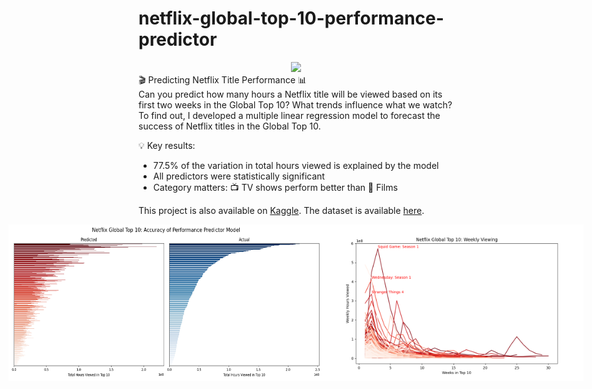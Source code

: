 # netflix-global-top-10-performance-predictor
<div style="text-align: center;">
    <img src="https://upload.wikimedia.org/wikipedia/commons/0/08/Netflix_2015_logo.svg" width="300">
</div>
🎬 Predicting Netflix Title Performance 📊 <br>
Can you predict how many hours a Netflix title will be viewed based on its first two weeks in the Global Top 10? What trends influence what we watch? To find out, I developed a multiple linear regression model to forecast the success of Netflix titles in the Global Top 10.

💡 Key results:
 - 77.5% of the variation in total hours viewed is explained by the model
 - All predictors were statistically significant
 - Category matters: 📺 TV shows perform better than 🍿 Films

This project is also available on [Kaggle](https://www.kaggle.com/code/davidpbriggs/netflix-global-top-10-performance-predictor). The dataset is available [here](https://www.kaggle.com/datasets/davidpbriggs/most-popular-netflix-shows).

<div style="display: flex; justify-content: center; align-items: center;">
    <img src="netflix_global_top_10_model_results.png" height="250">
    <img src="netflix_global_top_10_weekly.png" height="250">
</div>
